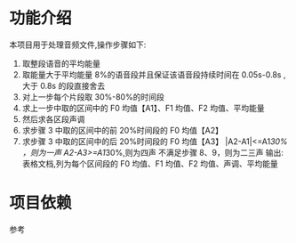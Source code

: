 # 功能介绍

本项目用于处理音频文件,操作步骤如下:

1. 取整段语音的平均能量
2. 取能量大于平均能量 8%的语音段并且保证该语音段持续时间在 0.05s-0.8s ,大于 0.8s 的段直接舍去
3. 对上一步每个片段取 30%-80%的时间段
4. 求上一步中取的区间中的 F0 均值【A1】、F1 均值、F2 均值、平均能量
5. 然后求各区段声调
6. 求步骤 3 中取的区间中的前 20%时间段的 F0 均值【A2】
7. 求步骤 3 中取的区间中的后 20%时间段的 F0 均值【A3】
   |A2-A1|<=A1*30% ，则为一声
   A2-A3>=A1*30%,则为四声
   不满足步骤 8、9，则为二三声
   输出: 表格文档,列为每个区间段的 F0 均值、F1 均值、F2 均值、声调、平均能量

# 项目依赖

参考

